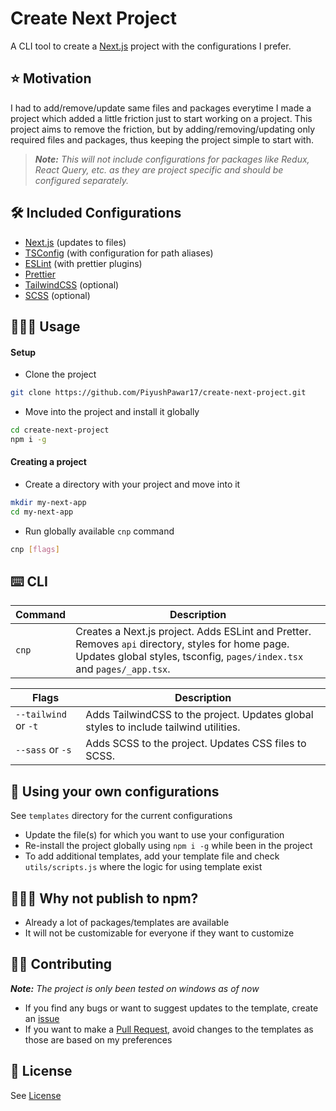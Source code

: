 # Create Next Project

A CLI tool to create a [Next.js](https://nextjs.org/) project with the configurations I prefer.

## ⭐ Motivation

I had to add/remove/update same files and packages everytime I made a project which added a little friction just to start working on a project. This project aims to remove the friction, but by adding/removing/updating only required files and packages, thus keeping the project simple to start with.

> _**Note:** This will not include configurations for packages like Redux, React Query, etc. as they are project specific and should be configured separately._

## 🛠️ Included Configurations

-   [Next.js](https://nextjs.org/) (updates to files)
-   [TSConfig](https://www.typescriptlang.org/docs/handbook/tsconfig-json.html) (with configuration for path aliases)
-   [ESLint](https://eslint.org/) (with prettier plugins)
-   [Prettier](https://prettier.io/)
-   [TailwindCSS](https://tailwindcss.com/) (optional)
-   [SCSS](https://sass-lang.com/) (optional)

## 🧑🏻‍💻 Usage

#### Setup

-   Clone the project

```sh
git clone https://github.com/PiyushPawar17/create-next-project.git
```

-   Move into the project and install it globally

```sh
cd create-next-project
npm i -g
```

#### Creating a project

-   Create a directory with your project and move into it

```sh
mkdir my-next-app
cd my-next-app
```

-   Run globally available `cnp` command

```sh
cnp [flags]
```

## ⌨️ CLI

| Command | Description                                                                                                                                                                 |
| ------- | --------------------------------------------------------------------------------------------------------------------------------------------------------------------------- |
| `cnp`   | Creates a Next.js project. Adds ESLint and Pretter. Removes `api` directory, styles for home page. Updates global styles, tsconfig, `pages/index.tsx` and `pages/_app.tsx`. |

| Flags                | Description                                                                           |
| -------------------- | ------------------------------------------------------------------------------------- |
| `--tailwind` or `-t` | Adds TailwindCSS to the project. Updates global styles to include tailwind utilities. |
| `--sass` or `-s`     | Adds SCSS to the project. Updates CSS files to SCSS.                                  |

## 🔧 Using your own configurations

See `templates` directory for the current configurations

-   Update the file(s) for which you want to use your configuration
-   Re-install the project globally using `npm i -g` while been in the project
-   To add additional templates, add your template file and check `utils/scripts.js` where the logic for using template exist

## 🤷🏻‍♂️ Why not publish to npm?

-   Already a lot of packages/templates are available
-   It will not be customizable for everyone if they want to customize

## 🤝🏻 Contributing

_**Note:** The project is only been tested on windows as of now_

-   If you find any bugs or want to suggest updates to the template, create an [issue](https://github.com/PiyushPawar17/create-next-project/issues)
-   If you want to make a [Pull Request](https://github.com/PiyushPawar17/create-next-project/pulls), avoid changes to the templates as those are based on my preferences

## 📄 License

See [License](./LICENSE.txt)
